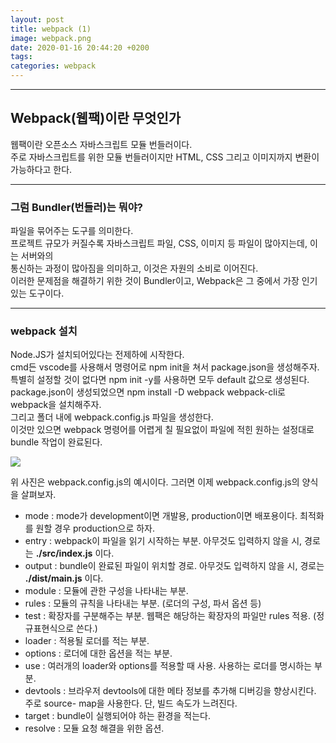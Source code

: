```yaml
---
layout: post
title: webpack (1)
image: webpack.png
date: 2020-01-16 20:44:20 +0200
tags:
categories: webpack
---
```


***
## Webpack(웹팩)이란 무엇인가

웹팩이란 오픈소스 자바스크립트 모듈 번들러이다.  
주로 자바스크립트를 위한 모듈 번들러이지만 HTML, CSS 그리고 이미지까지 변환이 가능하다고 한다.

***
### 그럼 Bundler(번들러)는 뭐야?

파일을 묶어주는 도구를 의미한다.  
프로젝트 규모가 커질수록 자바스크립트 파일, CSS, 이미지 등 파일이 많아지는데, 이는 서버와의  
통신하는 과정이 많아짐을 의미하고, 이것은 자원의 소비로 이어진다.  
이러한 문제점을 해결하기 위한 것이 Bundler이고, Webpack은 그 중에서 가장 인기있는 도구이다.

***

### webpack 설치

Node.JS가 설치되어있다는 전제하에 시작한다.   
cmd든 vscode를 사용해서 명령어로 npm init을 쳐서 package.json을 생성해주자.  
특별히 설정할 것이 없다면 npm init -y를 사용하면 모두 default 값으로 생성된다.  
package.json이 생성되었으면 npm install -D webpack webpack-cli로 webpack을 설치해주자.  
그리고 폴더 내에 webpack.config.js 파일을 생성한다.  
이것만 있으면 webpack 명령어를 어렵게 칠 필요없이 파일에 적힌 원하는 설정대로 bundle 작업이 완료된다.

![]({{site.baseurl}}/images/webpack1.JPG)


위 사진은 webpack.config.js의 예시이다. 그러면 이제 webpack.config.js의 양식을 살펴보자. 

* mode : mode가 development이면 개발용, production이면 배포용이다. 최적화를 원할 경우 production으로 하자.  
* entry : webpack이 파일을 읽기 시작하는 부분. 아무것도 입력하지 않을 시, 경로는 **./src/index.js** 이다.
* output : bundle이 완료된 파일이 위치할 경로. 아무것도 입력하지 않을 시, 경로는 **./dist/main.js** 이다.
* module : 모듈에 관한 구성을 나타내는 부분. 
* rules : 모듈의 규칙을 나타내는 부분. (로더의 구성, 파서 옵션 등) 
* test : 확장자를 구분해주는 부분. 웹팩은 해당하는 확장자의 파일만 rules 적용. (정규표현식으로 쓴다.)
* loader : 적용될 로더를 적는 부분. 
* options : 로더에 대한 옵션을 적는 부분.
* use : 여러개의 loader와 options를 적용할 때 사용. 사용하는 로더를 명시하는 부분.
* devtools : 브라우저 devtools에 대한 메타 정보를 추가해 디버깅을 향상시킨다. 주로 source- map을 사용한다. 단, 빌드 속도가 느려진다.
* target : bundle이 실행되어야 하는 환경을 적는다. 
* resolve : 모듈 요청 해결을 위한 옵션.   